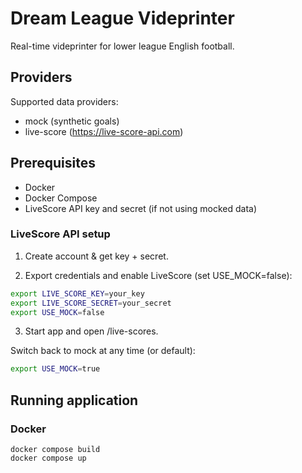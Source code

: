 # Dream League Videprinter

Real-time videprinter for lower league English football.

## Providers
Supported data providers:
- mock (synthetic goals)
- live-score (https://live-score-api.com)

## Prerequisites

- Docker
- Docker Compose
- LiveScore API key and secret (if not using mocked data)

### LiveScore API setup
1. Create account & get key + secret.

2. Export credentials and enable LiveScore (set USE_MOCK=false):

```bash
export LIVE_SCORE_KEY=your_key
export LIVE_SCORE_SECRET=your_secret
export USE_MOCK=false
```

3. Start app and open /live-scores.

Switch back to mock at any time (or default):
```bash
export USE_MOCK=true
```

## Running application

### Docker

```
docker compose build
docker compose up
```
